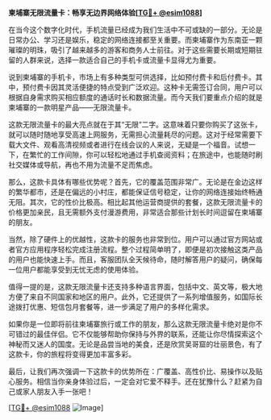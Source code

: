 **柬埔寨无限流量卡：畅享无边界网络体验[[TG💪+ @esim1088](https://t.me/s/esim1088)]**

在当今这个数字化时代，手机流量已经成为我们生活中不可或缺的一部分。无论是日常办公、学习还是娱乐，稳定的网络连接都至关重要。而柬埔寨作为东南亚一颗璀璨的明珠，吸引了越来越多的游客和商务人士前往。对于这些需要长期或短期驻留的人群来说，选择一款适合自己的手机卡或流量卡显得尤为重要。

说到柬埔寨的手机卡，市场上有多种类型可供选择，比如预付费卡和后付费卡。其中，预付费卡因其灵活便捷的特点受到广泛欢迎。这种卡无需签订合同，用户可以根据自身需求购买相应额度的通话时长和数据流量。而今天我们要重点介绍的就是柬埔寨的一款明星产品——无限流量卡。

这款无限流量卡的最大亮点就在于其“无限”二字。这意味着只要你购买了这张卡，就可以随时随地享受高速上网服务，无需担心流量耗尽的问题。这对于经常需要下载大文件、观看高清视频或者进行在线会议的人来说，无疑是一个福音。试想一下，在繁忙的工作间隙，你可以轻松地通过手机查阅资料；在旅途中，也能随时刷社交媒体或导航，再也不用为流量不足而焦虑。

那么，这款卡具体有哪些优势呢？首先，它的覆盖范围非常广。无论是在金边这样的繁华都市，还是在偏远的小村庄，都能保证信号稳定，让你的网络连接始终畅通无阻。其次，它的性价比极高。相比起其他运营商提供的套餐，这款无限流量卡的价格更加亲民，且无需额外支付漫游费用，非常适合那些计划长时间逗留在柬埔寨的朋友。

当然，除了硬件上的优越性，这款卡的服务也非常到位。用户可以通过官方网站或者官方应用程序轻松完成注册流程。整个过程简单明了，即便是初次接触这类产品的用户也能快速上手。而且，客服团队全天候待命，随时解答用户的疑问，确保每一位用户都能享受到无忧无虑的使用体验。

值得一提的是，这款无限流量卡还支持多种语言界面，包括中文、英文等，极大地方便了来自不同国家和地区的用户。此外，它还提供了一系列增值服务，如国际长途拨打优惠、短信包月套餐等，进一步满足了用户的多样化需求。

如果你是一位即将前往柬埔寨旅行或工作的朋友，那么这款无限流量卡绝对是你不可错过的最佳伴侣。它不仅能够帮助你保持与外界的联系，还能让你尽情探索这个神秘而又迷人的国度。无论是品尝当地的美食，还是欣赏吴哥窟的壮丽景色，有了这款卡，你的旅程将变得更加丰富多彩。

最后，让我们再次强调一下这款卡的优势所在：广覆盖、高性价比、易操作以及贴心服务。相信当你亲身体验过后，一定会对它爱不释手。还在犹豫什么？赶紧为自己或家人朋友入手一张吧！

[[TG💪+ @esim1088](https://t.me/s/esim1088) ![Image](https://i.postimg.cc/4NQfJmqS/Snipaste-2025-05-13-00-14-12.png)]